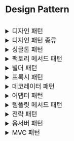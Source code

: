 # Design Pattern

<br>

<details>
<summary style="font-size:20px">디자인 패턴</summary>
<div markdown="1">

* 소프트웨어 코드 작성 시에 생기는 `공통적인 문제를 해결하는데 도움이 되는 코드 패턴`
* 디자인 패턴은 객체 지향의 특성 중 상속, 인터페이스, 객체를 속성으로 사용하는 것을 이용해 구현 

</div>
</details>

<details>
<summary style="font-size:20px">디자인 패턴 종류</summary>
<div markdown="1">

* 생성 패턴: 객체 `생성`에 관련된 패턴
  * 팩토리 메서드 패턴(Factory Method Pattern): 어떤 클래스의 인스턴스를 만들지는 서브 클래스에서 결정하는 패턴
  * 싱글턴 패턴(Singleton Pattern): 오직 인스턴스를 하나만 만들어서 재사용하는 패턴
  * 빌더 패턴(Builder Pattern): 생성(construction)과 표기(representation)를 분리해 복잡한 객체를 생성하는 패턴
* 구조 패턴: `클래스나 객체를 조합해 더 큰 구조를 만드는 패턴`
  * 데코레이터 패턴(Decorator Pattern): 원본에 장식을 더하는 데커레이터를 통해서 객체의 결합을 통해 반환 값에 장식을 덧붙이는 패턴
  * 프록시 패턴(Proxy Pattern): 대신해서 그 역할 수행하는 프록시를 통해서 메서드의 반환 값을 수정하는 게 아니라 별도 로직을 수행하는 패턴
  * 어댑터 패턴(Adapter Pattern): 객체를 속성으로 참조해서 만드는 패턴으로 호출 당하는 쪽의 메서드를 호출하는 쪽의 코드에 대응하도록 변환기를 통해 호출하는 패턴
* 행위 패턴: 클래스나 객체들이 서로 `상호 작용하는 방법이나 책임 분배 방법을 정의하는 패턴`
  * 옵서버 패턴(Observer Pattern): 한 객체의 상태 변화를 관찰하다가 변화가 있을 때마다 옵저버 목록에 있는 옵저버들에게 변화를 알려주는 패턴으로 일대다 객체 의존 관계를 구성하는 패턴
  * 템플릿 메서드 패턴(Template Method Pattern): 상위 클래스의 템플릿 메서드에서 하위 클래스가 오버라이딩한 메서드를 호출하는 패턴
  * 전략 패턴(Strategy Pattern): 클라이언트가 전략을 생성해 전략을 실행한 컨텍스트에 주입하는 패턴

</div>
</details>


<details>
<summary style="font-size:20px">싱글톤 패턴</summary>
<div markdown="1">

* 오직 인스턴스를 하나만 만들어서 재사용하는 패턴(생성 패턴)
* 한번의 객체 생성으로 `재사용`이 가능하기 때문에 메모리 낭비를 방지하고 객체가 `전역성`을 띄기 때문에 공유가 용이
* 예시
```java
public class Singleton {

    static Singleton singletonObject;

    private Singleton() {};

    public static Singleton getInstance() {
        if (singleObject == null) {
            singletonObject = new Singleton();
        }
        return singletonObject;
    }
}
```
</div>
</details>


<details>
<summary style="font-size:20px">팩토리 메서드 패턴</summary>
<div markdown="1">

* 하위 클래스에서 객체를 생성 반환에 사용되는 메서드인 팩터리 메서드를 오버라이딩해서 객체를 반환하게 하는 패턴(생성 패턴)
* 팩토리 패턴은 클래스의 `인스턴스를 만드는 것을 서브 클래스에서 결정하는 패턴`으로 팩토리 메서드 패턴과 추상 팩토리 패턴으로 구체화되나 주로 팩토리 메서드 패턴를 사용
* 예시
```java
abstract class Coffee {

    // 팩터리 메서드
	public abstract int getPrice();

	@Override
	public String toString() {
		return "Hi this coffee is " + this.getPrice();
	}
}
```
```java
class CoffeeFactory {
	public static Coffee getCoffee(String type, int price) {
		if ("Latte".equalsIgnoreCase(type))
			return new Latte(price);
		else if ("Americano".equalsIgnoreCase(type))
			return new Americano(price);
		else {
			return new DefaultCoffee();
		}
	}
}
```
```java
class Americano extends Coffee {
	private int price;

	public Americano(int price) {
		this.price = price;
	}

	@Override
	public int getPrice() {
		return this.price;
	}
}
```
```java
class Latte extends Coffee {
	private int price;

	public Latte(int price) {
		this.price = price;
	}

	@Override
	public int getPrice() {
		return this.price;
	}
}
```
```java
public class TestApplication {
	public static void main(String[] args) {
		Coffee latte = CoffeeFactory.getCoffee("Latte", 4000);
		Coffee americano = CoffeeFactory.getCoffee("Americano", 3000);
		System.out.println("Factory latte ::" + latte);
		System.out.println("Factory americano ::" + americano);
	}
}
```
</div>
</details>

<details>
<summary style="font-size:20px">빌더 패턴</summary>
<div markdown="1">

* 생성(construction)과 표기(representation)를 분리해 복잡한 객체를 생성하는 패턴(생성 패턴)
* 복잡한 객체의 생성의 경우에 유용
* 예시
```java
public class Industry {

	private String id;
	private String code;
	private String name;
	private Area area;

	public String getCode() {
		return code;
	}

	public void setCode(String code) {
		this.code = code;
	}

	public String getName() {
		return name;
	}

	public void setName(String name) {
		this.name = name;
	}

	public String getId() {
		return id;
	}

	public void setId(String id) {
		this.id = id;
	}

	public Area getArea() {
		return area;
	}

	public void setArea(Area area) {
		if (area.isValid()) {
			this.area = area;
		} else {
			throw new IllegalArgumentException(grade);
		}
	}

	public static final class Builder {
		private String id;
		private String code;
		private String name;
		private Area area;

		public Builder() {
		}

		public static Builder industry() {
			return new Builder();
		}

		public Builder id(String id) {
			this.id = id;
			return this;
		}

		public Builder code(String code) {
			this.code = code;
			return this;
		}

		public Builder name(String name) {
			this.name = name;
			return this;
		}

		public Builder area(Area area) {
			this.area = area;
			return this;
		}

		public Industry build() {
			Industry industry = new Industry();
			industry.setId(id);
			industry.setCode(code);
			industry.setName(name);
			industry.setArea(area);
			return industry;
		}
	}
}
```
</div>
</details>

<details>
<summary style="font-size:20px">프록시 패턴</summary>
<div markdown="1">

* 대신해서 그 역할 수행하는 프록시를 통해서 메서드의 반환 값을 수정하는 게 아니라 별도 로직을 수행하는 패턴(구조 패턴)
* 예시
```java
public interface IService {
    String runSomething();
}
```
```java
public class ServiceA implements IService {
    public String runSomething() {
        return "서비스";
    }
}
```
```java
public class Proxy implements IService {
    IService service;

    public String runSomething() {
        System.out.println("호출에 대한 흐름 제어가 목적, 반환 값은 그대로");
        service = new ServiceA();
        return service.runSomething();
    }
}
```
```java
public class ClientWithProxy {
    // 프록시를 이용한 호출
    IService proxy = new Proxy();
    System.out.println(proxy.runSomething());
}
```
</div>
</details>

<details>
<summary style="font-size:20px">데코레이터 패턴</summary>
<div markdown="1">

* 원본에 장식을 더하는 데커레이터를 통해서 객체의 결합을 통해 반환 값에 장식을 덧붙이는 패턴(구조 패턴)
* 장식자의 역할은 원본에 장식을 더하는 것
* 예시
```java
public interface IService {
    String runSomething();
}
```
```java
public class ServiceA implements IService {
    public String runSomething() {
        return "서비스";
    }
}
```
```java
public class Decorator implements IService {

    IService serivce;

    public String runSomething() {
        System.out.println("호출에 대한 장식이 주목적, 반환 값에 장식을 더함");
        service = new ServiceA();
        return "정말" + service.runSomething();
    }
}
```
```java
public class ClientWithDecorator {

    public statis void mian(String[] args) {
        // 데코레이터를 이용한 호출
        IService decorator = new Decorator();
        System.out.println(decorator.runSometing());
    }
}
```

</div>
</details>

<details>
<summary style="font-size:20px">어댑터 패턴</summary>
<div markdown="1">

* 객체를 속성으로 참조해서 만드는 패턴으로 호출 당하는 쪽의 메서드를 호출하는 쪽의 코드에 대응하도록 변환기를 통해 호출하는 패턴(구조 패턴)
* 어댑터(변환기)의 역할은 서로 다른 두 인터페이스 사이에 통신이 가능하게 하는 것
* 예시
```java
public class AdapterServiceA {

    ServiceA sa1 = new ServiceA();

    void run() {
        sa1.runA();
    }
}
```
```java
public class AdapterServiceB {

    ServiceB sb1 = new ServiceB();

    void run() {
        sb1.runB();
    }
}
```
```java
public class ClientWithAdapter {

    public static void main(String[] args){
    
        AdapterServiceA asa1 = new AdapterServiceA();
        AdapterServiceB asb1 = new AdapterServiceB();

        // 어댑터에 의해 래핑되어 동일한 메서드 명 사용
        asa1.run();
        asb1.run();
    }
}
```
</div>
</details>

<details>
<summary style="font-size:20px">템플릿 메서드 패턴</summary>
<div markdown="1">

* 상위 클래스의 템플릿 메서드에서 하위 클래스가 오버라이딩한 메서드를 호출하는 패턴(행위 패턴)
* 상속을 이용해서 동일한 코드를 제외하고 코드를 추가
* 예시
```java
public abstract class Animal {
    // 템플릿 메서드
    public void playWithOwner() {
        System.out.println("귀염둥이 이리온...");
        play();
        runSomething();
        System.out.println("잘했어");
    }

    // 추상 메서드 (오버라이딩 강제)
    abstract void play();

    // 훅 메서드 (오버라이딩 선택)
    void runSomething() {
        System.out.println("꼬리 살랑 살랑~");
    }    
}
```
```java
public class Dog extends Animal {

    @Override
    void play () {
        System.out.println("멍멍");
    }

    @Override
    void runSomething() {
        System.out.println("멍멍 꼬리 살랑 살랑~");
    }
}
```
```java
public class Cat extends Animal {

    @Override
    void play () {
        System.out.println("야옹야옹");
    }

    @Override
    void runSomething() {
        System.out.println("야옹야옹 꼬리 살랑 살랑~");
    }
}
```

</div>
</details>

<details>
<summary style="font-size:20px">전략 패턴</summary>
<div markdown="1">

* 클라이언트가 전략을 생성해 전략을 실행한 컨텍스트에 주입하는 패턴(행위 패턴)
* 객체 주입을 통해서 동일한 코드를 제외하고 코드를 추가
* 전략 패턴 각 구성 요소
  * 전략 메서드를 가진 전략 객체
  * 전략 객체를 사용하는 컨텍스트
  * 전략 객체를 생성해 컨텍스트에 주입하는 클라이언트
* 예시
```java
public interface Strategy {
    public abstract void runStrategy();
}
```
```java
// 전략 객체
public class StrategyGun implements Strategy {
    @Override
    public void runStrategy() {
        System.out.println("탕탕");
    }
}
```
```java
// 전략 객체
public class StrategySword implements Strategy {
    @Override
    public void runStrategy() {
        System.out.println("챙챙");  
    }
}
```
```java
// 컨텍스트
public class Solider {
    void runContext(Strategy strategy) {
        System.out.println("전투 시작");
        strategy.runStrategy();
        System.out.println("전투 종료");
    }
}
```
```java
// 클라이언트
public class Client {
    public static void main(String[] args) {
        Strategy strategy = null;
        Solider solider = new Solider();

        // 총을 통한 전투
        strategy = new StrategyGun();
        solider.runContext(strategy);

        // 검을 통한 전투
        strategy = new StrategySword();
        solider.runContext(strategy);
    }
}
```

</div>
</details>

<details>
<summary style="font-size:20px">옵서버 패턴</summary>
<div markdown="1">

* 한 객체의 상태 변화를 관찰하다가 변화가 있을 때마다 옵저버 목록에 있는 옵저버들에게 변화를 알려주는 패턴으로 일대다 객체 의존 관계를 구성하는 패턴(행위 패턴)
* 예시
```java
interface Subject {
    public void register(Observer obj);
    public void unregister(Observer obj);
    public void notifyObservers();
    public Object getUpdate(Observer obj);
}
```
```java
interface Observer {
    public void update(); 
}
```
```java
class Topic implements Subject {
    private List<Observer> observers;
    private String message; 

    public Topic() {
        this.observers = new ArrayList<>();
        this.message = "";
    }

    @Override
    public void register(Observer obj) {
        if (!observers.contains(obj)) observers.add(obj); 
    }

    @Override
    public void unregister(Observer obj) {
        observers.remove(obj); 
    }

    @Override
    public void notifyObservers() {   
        this.observers.forEach(Observer::update); 
    }

    @Override
    public Object getUpdate(Observer obj) {
        return this.message;
    } 
    
    public void postMessage(String msg) {
        System.out.println("Message sended to Topic: " + msg);
        this.message = msg; 
        notifyObservers();
    }
}
```
```java
class TopicSubscriber implements Observer {
    private String name;
    private Subject topic;

    public TopicSubscriber(String name, Subject topic) {
        this.name = name;
        this.topic = topic;
    }

    @Override
    public void update() {
        String msg = (String) topic.getUpdate(this); 
        System.out.println(name + ":: got message >> " + msg); 
    } 
}
```
```java
public class TestApplication { 
    public static void main(String[] args) {
    
        Topic topic = new Topic(); 
        Observer a = new TopicSubscriber("a", topic);
        Observer b = new TopicSubscriber("b", topic);
        Observer c = new TopicSubscriber("c", topic);
        
        topic.register(a); // 옵저버 등록
        topic.register(b); // 옵저버 등록
        topic.register(c); // 옵저버 등록
   
        topic.postMessage("amumu is op champion!!"); // 상태 변화 노티
    }
}
```
</div>
</details>


<details>
<summary style="font-size:20px">MVC 패턴</summary>
<div markdown="1">

* MVC 패턴은 모델, 뷰, 컨트롤러 각각의 역할을 명확히 분리하여 애플리케이션 개발을 체계적이고 효율적으로 만들어주는 설계 방법론
* 복잡한 애플리케이션을 더 관리하기 쉽고, 유지보수가 용이하며, 다양한 개발자가 협업하기에 적합한 구조를 제공

</div>
</details>
